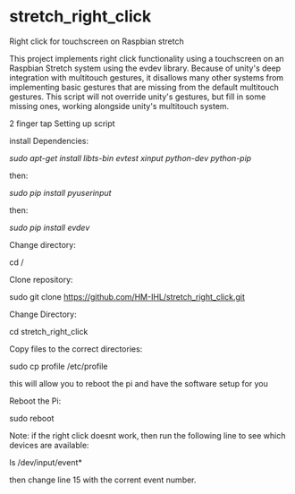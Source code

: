 # stretch_right_click
Right click for touchscreen on Raspbian stretch

This project implements right click functionality using a touchscreen on an Raspbian Stretch system using the evdev library. Because of unity's deep integration with multitouch gestures, it disallows many other systems from implementing basic gestures that are missing from the default multitouch gestures. This script will not override unity's gestures, but fill in some missing ones, working alongside unity's multitouch system.

2 finger tap Setting up script

install Dependencies:

*sudo apt-get install libts-bin evtest xinput python-dev python-pip*

then:

*sudo pip install pyuserinput*

then:

*sudo pip install evdev*

Change directory:

cd /

Clone repository:

sudo git clone https://github.com/HM-IHL/stretch_right_click.git

Change Directory:

cd stretch_right_click

Copy files to the correct directories:

sudo cp profile /etc/profile

this will allow you to reboot the pi and have the software setup for you

Reboot the Pi:

sudo reboot

Note: if the right click doesnt work, then run the following line to see which devices are available:

ls /dev/input/event*

then change line 15 with the corrent event number.
